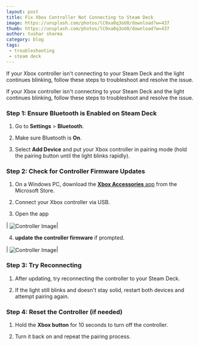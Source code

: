 ```yaml
---
layout: post
title: Fix Xbox Controller Not Connecting to Steam Deck
image: https://unsplash.com/photos/lC0xa0q3oU8/download?w=437
thumb: https://unsplash.com/photos/lC0xa0q3oU8/download?w=437
author: tushar sharma
category: blog
tags:
 - troubleshooting
 - steam deck
---
```


If your Xbox controller isn't connecting to your Steam Deck and the light continues blinking, follow these steps to troubleshoot and resolve the issue.<!-- truncate_here -->

If your Xbox controller isn't connecting to your Steam Deck and the light continues blinking, follow these steps to troubleshoot and resolve the issue.


### Step 1: Ensure Bluetooth is Enabled on Steam Deck

1. Go to **Settings** > **Bluetooth**.

2. Make sure Bluetooth is **On**.

3. Select **Add Device** and put your Xbox controller in pairing mode (hold the pairing button until the light blinks rapidly).

### Step 2: Check for Controller Firmware Updates

1. On a Windows PC, download the [**Xbox Accessories** app](https://apps.microsoft.com/detail/9nblggh30xj3) from the Microsoft Store.

2. Connect your Xbox controller via USB.

3. Open the app 

| <img align="center"  loading="lazy" src="https://miro.medium.com/v2/resize:fit:807/1*HOR9Ieou1NIpQPPU6qzjwg.png" alt="Controller Image" />|

4. **update the controller firmware** if prompted.


| <img align="center"  loading="lazy" src="https://miro.medium.com/v2/resize:fit:4800/format:webp/1*pSe-b3TSNPNhD0R1YA1vFg.png" alt="Controller Image" />|


### Step 3: Try Reconnecting
1. After updating, try reconnecting the controller to your Steam Deck.

2. If the light still blinks and doesn't stay solid, restart both devices and attempt pairing again.

### Step 4: Reset the Controller (if needed)
1. Hold the **Xbox button** for 10 seconds to turn off the controller.

2. Turn it back on and repeat the pairing process.
